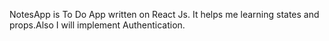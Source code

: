 NotesApp is To Do App written on React Js.
It helps me learning states and props.Also I will implement Authentication.
